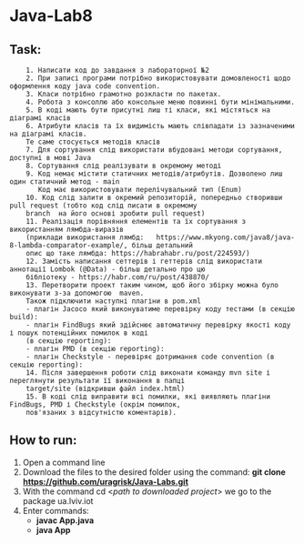 # Java-Lab8

## Task:
        1. Написати код до завдання з лабораторної №2
        2. При записі програми потрібно використовувати домовленості щодо оформлення коду java code convention.
        3. Класи потрібно грамотно розкласти по пакетах.
        4. Робота з консоллю або консольне меню повинні бути мінімальними.
        5. В коді мають бути присутні лиш ті класи, які містяться на діаграмі класів
        6. Атрибути класів та їх видимість мають співпадати із зазначеними на діаграмі класів. 
        Те саме стосується методів класів
        7. Для сортування слід використати вбудовані методи сортування, доступні в мові Java
        8. Сортування слід реалізувати в окремому методі
        9. Код немає містити статичних методів/атрибутів. Дозволено лиш один статичний метод - main
           Код має використовувати перелічувальний тип (Enum)
        10. Код слід залити в окремий репозиторій, попередньо створивши pull request (тобто код слід писати в окремому 
        branch  на його основі зробити pull request)
        11. Реалізація порівняння елементів та їх сортування з використанням лямбда-виразів 
        (приклади використання лямбд:   https://www.mkyong.com/java8/java-8-lambda-comparator-example/, більш детальний 
        опис що таке лямбда: https://habrahabr.ru/post/224593/)
        12. Замість написання сеттерів і геттерів слід використати аннотації Lombok (@Data) - більш детально про цю 
        бібліотеку - https://habr.com/ru/post/438870/
        13. Перетворити проект таким чином, щоб його збірку можна було виконувати з-за допомогою  maven. 
        Також підключити наступні плагіни в pom.xml
        - плагін Jacoco який виконуватиме перевірку коду тестами (в секцію build):
        - плагін FindBugs який здійснює автоматичну перевірку якості коду і пошук потенційних помилок в коді 
        (в секцію reporting):
        - плагін PMD (в секцію reporting):
        - плагін Checkstyle - перевіряє дотримання code convention (в секцію reporting):        
        14. Після завершення роботи слід виконати команду mvn site і переглянути результати її виконання в папці 
        target/site (відкривши файл index.html)
        15. В коді слід виправити всі помилки, які виявляють плагіни FindBugs, PMD і Checkstyle (окрім помилок, 
        пов'язаних з відсутністю коментарів).



## How to run:
1. Open a command line
2. Download the files to the desired folder using the command: **git clone https://github.com/uragrisk/Java-Labs.git**
3. With the command cd <*path to downloaded project*> we go to the package ua.lviv.iot
4. Enter commands:
    * **javac App.java**
    * **java App**







